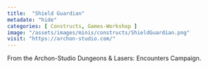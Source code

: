 ```yaml
---
title:  "Shield Guardian"
metadate: "hide"
categories: [ Constructs, Games-Workshop ]
image: "/assets/images/minis/constructs/ShieldGuardian.png"
visit: "https://archon-studio.com/"
---
```

From the Archon-Studio Dungeons & Lasers: Encounters Campaign.